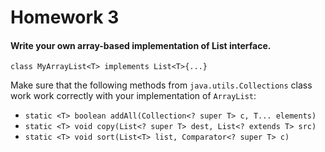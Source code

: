 # Homework 3
#### Write your own array-based implementation of List interface.

```class MyArrayList<T> implements List<T>{...}```

Make sure that the following methods from ```java.utils.Collections```
 class work work correctly with your implementation of ```ArrayList```:

- ```static <T> boolean addAll(Collection<? super T> c, T... elements)```
- ```static <T> void copy(List<? super T> dest, List<? extends T> src)```
- ```static <T> void sort(List<T> list, Comparator<? super T> c)```
